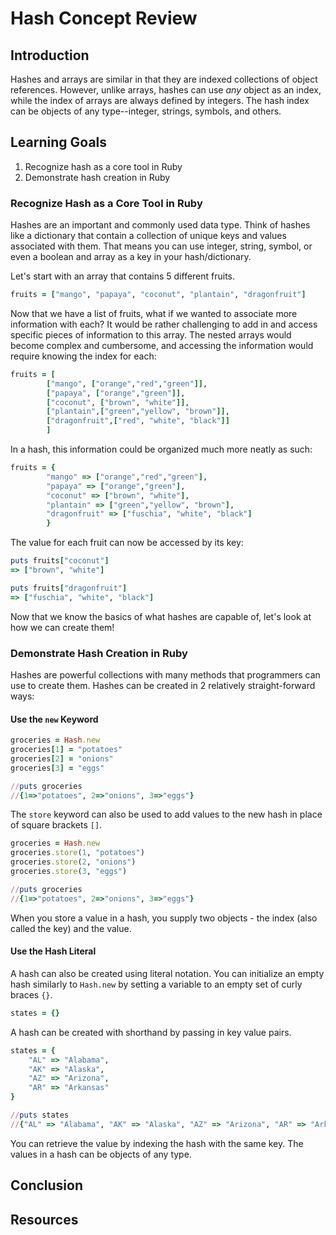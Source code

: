 # Hash Concept Review

## Introduction

Hashes and arrays are similar in that they are indexed collections of object
references. However, unlike arrays, hashes can use _any_ object as an index,
while the index of arrays are always defined by integers. The hash index can
be objects of any type--integer, strings, symbols, and others.

## Learning Goals

1.  Recognize hash as a core tool in Ruby
2.  Demonstrate hash creation in Ruby

### Recognize Hash as a Core Tool in Ruby

Hashes are an important and commonly used data type. Think of hashes like a
dictionary that contain a collection of unique keys and values associated
with them. That means you can use integer, string, symbol, or even a boolean
and array as a key in your hash/dictionary.

Let's start with an array that contains 5 different fruits.

```ruby
fruits = ["mango", "papaya", "coconut", "plantain", "dragonfruit"]
```

Now that we have a list of fruits, what if we wanted to associate more
information with each? It would be rather challenging to add in and access
specific pieces of information to this array. The nested arrays would become
complex and cumbersome, and accessing the information would require knowing
the index for each:

```ruby
fruits = [
        ["mango", ["orange","red","green"]],
        ["papaya", ["orange","green"]],
        ["coconut", ["brown", "white"]],
        ["plantain",["green","yellow", "brown"]],
        ["dragonfruit",["red", "white", "black"]]
        ]
```

In a hash, this information could be organized much more neatly as such:

```ruby
fruits = {
        "mango" => ["orange","red","green"],
        "papaya" => ["orange","green"],
        "coconut" => ["brown", "white"],
        "plantain" => ["green","yellow", "brown"],
        "dragonfruit" => ["fuschia", "white", "black"]
        }
```

The value for each fruit can now be accessed by its key:

```ruby
puts fruits["coconut"]
=> ["brown", "white"]

puts fruits["dragonfruit"]
=> ["fuschia", "white", "black"]
```

Now that we know the basics of what hashes are capable of, let's look
at how we can create them!

### Demonstrate Hash Creation in Ruby

Hashes are powerful collections with many methods that programmers can use to
create them. Hashes can be created in 2 relatively straight-forward ways:

#### Use the `new` Keyword

```ruby
groceries = Hash.new
groceries[1] = "potatoes"
groceries[2] = "onions"
groceries[3] = "eggs"

//puts groceries
//{1=>"potatoes", 2=>"onions", 3=>"eggs"}
```

The `store` keyword can also be used to add values to the new hash in place of
square brackets `[]`.

```ruby
groceries = Hash.new
groceries.store(1, "potatoes")
groceries.store(2, "onions")
groceries.store(3, "eggs")

//puts groceries
//{1=>"potatoes", 2=>"onions", 3=>"eggs"}
```

When you store a value in a hash, you supply two objects - the index (also
called the key) and the value.

#### Use the Hash Literal

A hash can also be created using literal notation. You can initialize an empty
hash similarly to `Hash.new` by setting a variable to an empty set of curly braces `{}`.

```ruby
states = {}
```

A hash can be created with shorthand by passing in key value pairs.

```ruby
states = {
    "AL" => "Alabama",
    "AK" => "Alaska",
    "AZ" => "Arizona",
    "AR" => "Arkansas"
}

//puts states
//{"AL" => "Alabama", "AK" => "Alaska", "AZ" => "Arizona", "AR" => "Arkansas"}
```

You can retrieve the value by indexing the hash with the same key. The values in
a hash can be objects of any type.

## Conclusion

## Resources
